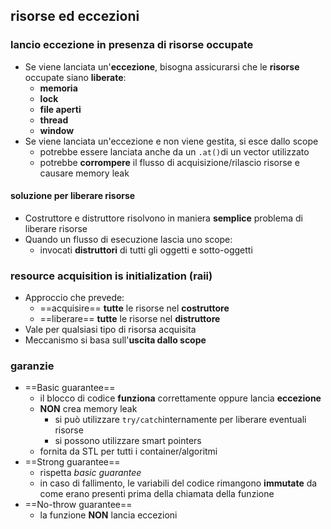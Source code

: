 ## risorse ed eccezioni
### lancio eccezione in presenza di risorse occupate
- Se viene lanciata un'**eccezione**, bisogna assicurarsi che le **risorse** occupate siano **liberate**:
	- **memoria**
	- **lock**
	- **file aperti**
	- **thread**
	- **window**
- Se viene lanciata un'eccezione e non viene gestita, si esce dallo scope
	- potrebbe essere lanciata anche da un ```.at()```di un vector utilizzato
	- potrebbe **corrompere** il flusso di acquisizione/rilascio risorse e causare memory leak
#### soluzione per liberare risorse
- Costruttore e distruttore risolvono in maniera **semplice** problema di liberare risorse
- Quando un flusso di esecuzione lascia uno scope:
	- invocati **distruttori** di tutti gli oggetti e sotto-oggetti
### resource acquisition is initialization (raii)
- Approccio che prevede:
	- ==acquisire== **tutte** le risorse nel **costruttore**
	- ==liberare== **tutte** le risorse nel **distruttore**
- Vale per qualsiasi tipo di risorsa acquisita
- Meccanismo si basa sull'**uscita dallo scope**
### garanzie
- ==Basic guarantee==
	- il blocco di codice **funziona** correttamente oppure lancia **eccezione**
	- **NON** crea memory leak
		- si può utilizzare ```try/catch```internamente per liberare eventuali risorse
		- si possono utilizzare smart pointers
	- fornita da STL per tutti i container/algoritmi
- ==Strong guarantee==
	- rispetta _basic guarantee_
	- in caso di fallimento, le variabili del codice rimangono **immutate** da come erano presenti prima della chiamata della funzione
- ==No-throw guarantee==
	- la funzione **NON** lancia eccezioni